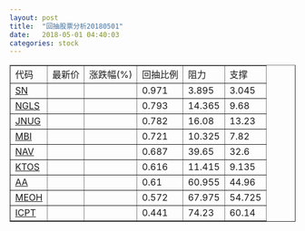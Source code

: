 ```yaml
---
layout: post
title:  "回抽股票分析20180501"
date:   2018-05-01 04:40:03
categories: stock
---
```

<script type="text/javascript">
var stockList = []
stockList.push('gb_sn');
stockList.push('gb_ngls');
stockList.push('gb_jnug');
stockList.push('gb_mbi');
stockList.push('gb_nav');
stockList.push('gb_ktos');
stockList.push('gb_aa');
stockList.push('gb_meoh');
stockList.push('gb_icpt');
</script>
<table border="1">
 <tr>
 <td>代码</td>
 <td>最新价</td>
 <td>涨跌幅(%)</td>
 <td>回抽比例</td>
 <td>阻力</td>
 <td>支撑</td>
</tr>
  <tr id="sn">
  <td><a href="http://stock.finance.sina.com.cn/usstock/quotes/SN.html" target="_blank">SN</a></td><td></td><td></td><td>0.971</td><td>3.895</td><td>3.045</td></tr>
  <tr id="ngls">
  <td><a href="http://stock.finance.sina.com.cn/usstock/quotes/NGLS.html" target="_blank">NGLS</a></td><td></td><td></td><td>0.793</td><td>14.365</td><td>9.68</td></tr>
  <tr id="jnug">
  <td><a href="http://stock.finance.sina.com.cn/usstock/quotes/JNUG.html" target="_blank">JNUG</a></td><td></td><td></td><td>0.782</td><td>16.08</td><td>13.23</td></tr>
  <tr id="mbi">
  <td><a href="http://stock.finance.sina.com.cn/usstock/quotes/MBI.html" target="_blank">MBI</a></td><td></td><td></td><td>0.721</td><td>10.325</td><td>7.82</td></tr>
  <tr id="nav">
  <td><a href="http://stock.finance.sina.com.cn/usstock/quotes/NAV.html" target="_blank">NAV</a></td><td></td><td></td><td>0.687</td><td>39.65</td><td>32.6</td></tr>
  <tr id="ktos">
  <td><a href="http://stock.finance.sina.com.cn/usstock/quotes/KTOS.html" target="_blank">KTOS</a></td><td></td><td></td><td>0.616</td><td>11.415</td><td>9.135</td></tr>
  <tr id="aa">
  <td><a href="http://stock.finance.sina.com.cn/usstock/quotes/AA.html" target="_blank">AA</a></td><td></td><td></td><td>0.61</td><td>60.955</td><td>44.96</td></tr>
  <tr id="meoh">
  <td><a href="http://stock.finance.sina.com.cn/usstock/quotes/MEOH.html" target="_blank">MEOH</a></td><td></td><td></td><td>0.572</td><td>67.975</td><td>54.725</td></tr>
  <tr id="icpt">
  <td><a href="http://stock.finance.sina.com.cn/usstock/quotes/ICPT.html" target="_blank">ICPT</a></td><td></td><td></td><td>0.441</td><td>74.23</td><td>60.14</td></tr>
</table>
